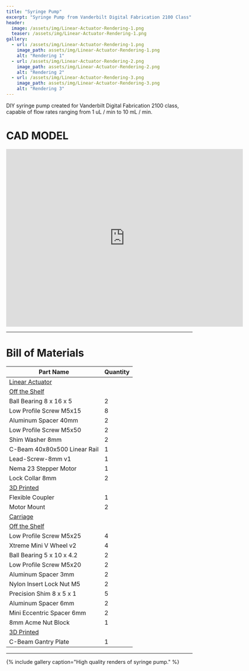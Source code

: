 ```yaml
---
title: "Syringe Pump"
excerpt: "Syringe Pump from Vanderbilt Digital Fabrication 2100 Class"
header:
  image: /assets/img/Linear-Actuator-Rendering-1.png
  teaser: /assets/img/Linear-Actuator-Rendering-1.png
gallery:
  - url: /assets/img/Linear-Actuator-Rendering-1.png
    image_path: assets/img/Linear-Actuator-Rendering-1.png
    alt: "Rendering 1"
  - url: /assets/img/Linear-Actuator-Rendering-2.png
    image_path: assets/img/Linear-Actuator-Rendering-2.png
    alt: "Rendering 2"
  - url: /assets/img/Linear-Actuator-Rendering-3.png
    image_path: assets/img/Linear-Actuator-Rendering-3.png
    alt: "Rendering 3"
---
```


DIY syringe pump created for Vanderbilt Digital Fabrication 2100 class, capable of flow rates ranging from 1 uL / min to 10 mL / min.

# CAD MODEL
<iframe src="https://vanderbilt643.autodesk360.com/shares/public/SH286ddQT78850c0d8a4dd1b2d391195116f?mode=embed" width="640" height="480" allowfullscreen="true" webkitallowfullscreen="true" mozallowfullscreen="true"  frameborder="0"></iframe>

---
# Bill of Materials

| **Part Name**                       | **Quantity** |
|------------------------------------|-------------|
|        <ins>Linear Actuator</ins>        |             |
| <ins>Off the Shelf</ins>           |             |
| Ball Bearing 8 x 16 x 5            | 2           |
| Low Profile Screw M5x15            | 8           |
| Aluminum Spacer 40mm               | 2           |
| Low Profile Screw M5x50            | 2           |
| Shim Washer 8mm                    | 2           |
| C-Beam 40x80x500 Linear Rail       | 1           |
| Lead-Screw-8mm v1                  | 1           |
| Nema 23 Stepper Motor              | 1           |
| Lock Collar 8mm                    | 2           |
| <ins>3D Printed</ins>              |             |
| Flexible Coupler                   | 1           |
| Motor Mount                        | 2           |
|        <ins>Carriage</ins>        |             |
| <ins>Off the Shelf</ins>           |             |
| Low Profile Screw M5x25            | 4           |
| Xtreme Mini V Wheel v2             | 4           |
| Ball Bearing 5 x 10 x 4.2          | 2           |
| Low Profile Screw M5x20            | 2           |
| Aluminum Spacer 3mm                | 2           |
| Nylon Insert Lock Nut M5           | 2           |
| Precision Shim 8 x 5 x 1           | 5           |
| Aluminum Spacer 6mm                | 2           |
| Mini Eccentric Spacer 6mm          | 2           |
| 8mm Acme Nut Block                 | 1           |
| <ins>3D Printed</ins>              |             |
| C-Beam Gantry Plate                | 1           |

---

{% include gallery caption="High quality renders of syringe pump." %}
